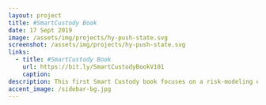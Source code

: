 ```yaml
---
layout: project
title: #SmartCustody Book
date: 17 Sept 2019
image: /assets/img/projects/hy-push-state.svg
screenshot: /assets/img/projects/hy-push-state.svg
links:
  - title: #SmartCustody Book
    url: https://bit.ly/SmartCustodyBookV101
    caption: 
description: This first Smart Custody book focuses on a risk-modeling exercise, which teaches digital-asset holders to itemize their assets, assess vulnerabilities, and resolve those problems. It does so using the foundation of a robust 14-step cold storage self-custody scenario and a set of 27 personified adversaries who may be trying to steal your digital goods. Though this first book is focused on a self-custodian scenario, it also discusses fiduciary duties and demonstrates how the risk-modeling exercise may be used for the more complex scenario of a family fund. Future #SmartCustody releases will expand on dual-control, multisignatures, and other #SmartCustody technologies required for custodianship models of that sort.
accent_image: /sidebar-bg.jpg
---
```

